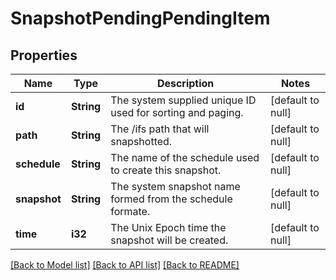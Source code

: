 # SnapshotPendingPendingItem

## Properties
Name | Type | Description | Notes
------------ | ------------- | ------------- | -------------
**id** | **String** | The system supplied unique ID used for sorting and paging. | [default to null]
**path** | **String** | The /ifs path that will snapshotted. | [default to null]
**schedule** | **String** | The name of the schedule used to create this snapshot. | [default to null]
**snapshot** | **String** | The system snapshot name formed from the schedule formate. | [default to null]
**time** | **i32** | The Unix Epoch time the snapshot will be created. | [default to null]

[[Back to Model list]](../README.md#documentation-for-models) [[Back to API list]](../README.md#documentation-for-api-endpoints) [[Back to README]](../README.md)


